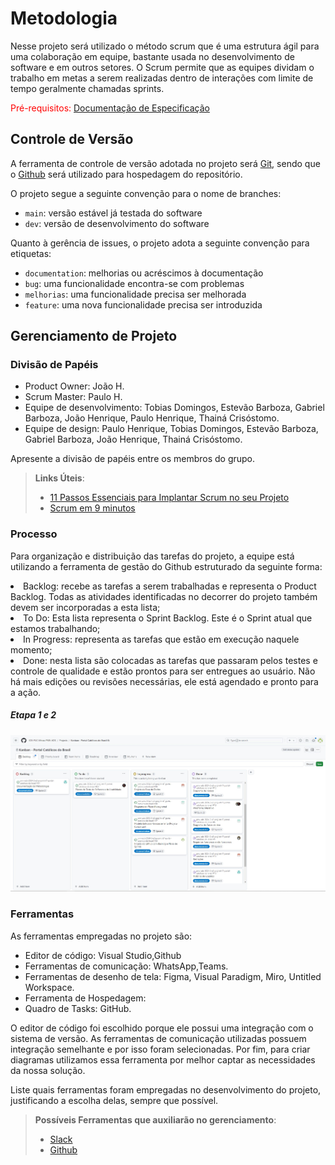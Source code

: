 
# Metodologia
 Nesse projeto será utilizado o método scrum que  é uma estrutura ágil para uma colaboração em equipe, bastante usada no desenvolvimento de software e em outros setores. O Scrum permite que as equipes dividam o trabalho em metas a serem realizadas dentro de interações com limite de tempo geralmente chamadas sprints.

<span style="color:red">Pré-requisitos: <a href="02-Especificação do Projeto.md"> Documentação de Especificação</a></span>

## Controle de Versão

A ferramenta de controle de versão adotada no projeto será 
[Git](https://git-scm.com/), sendo que o [Github](https://github.com)
será utilizado para hospedagem do repositório.

O projeto segue a seguinte convenção para o nome de branches:

- `main`: versão estável já testada do software
- `dev`: versão de desenvolvimento do software

Quanto à gerência de issues, o projeto adota a seguinte convenção para
etiquetas:

- `documentation`: melhorias ou acréscimos à documentação
- `bug`: uma funcionalidade encontra-se com problemas
- `melhorias`: uma funcionalidade precisa ser melhorada
- `feature`: uma nova funcionalidade precisa ser introduzida

<!--Discuta como a configuração do projeto foi feita na ferramenta de versionamento escolhida. Exponha como a gerência de tags, merges, commits e branchs é realizada. Discuta como a gerência de issues foi realizada.

> **Links Úteis**:
> - [Tutorial GitHub](https://guides.github.com/activities/hello-world/)
> - [Git e Github](https://www.youtube.com/playlist?list=PLHz_AreHm4dm7ZULPAmadvNhH6vk9oNZA)
>  - [Comparando fluxos de trabalho](https://www.atlassian.com/br/git/tutorials/comparing-workflows)
> - [Understanding the GitHub flow](https://guides.github.com/introduction/flow/)
> - [The gitflow workflow - in less than 5 mins](https://www.youtube.com/watch?v=1SXpE08hvGs) -->

## Gerenciamento de Projeto

### Divisão de Papéis
* Product Owner: João H.
* Scrum Master: Paulo H.
* Equipe de desenvolvimento: Tobias Domingos, Estevão Barboza, Gabriel Barboza, João Henrique, Paulo Henrique, Thainá Crisóstomo.
* Equipe de design: Paulo Henrique, Tobias Domingos, Estevão Barboza, Gabriel Barboza, João Henrique, Thainá Crisóstomo.


Apresente a divisão de papéis entre os membros do grupo.

> **Links Úteis**:
> - [11 Passos Essenciais para Implantar Scrum no seu 
> Projeto](https://mindmaster.com.br/scrum-11-passos/)
> - [Scrum em 9 minutos](https://www.youtube.com/watch?v=XfvQWnRgxG0)

### Processo

Para organização e distribuição das tarefas do projeto, a equipe está utilizando a ferramenta de gestão do Github estruturado da seguinte forma:

<li>Backlog: recebe as tarefas a serem trabalhadas e representa o Product Backlog. Todas as atividades identificadas no decorrer do projeto também devem ser incorporadas a esta lista;
<li>To Do: Esta lista representa o Sprint Backlog. Este é o Sprint atual que estamos trabalhando;
<li>In Progress: representa as tarefas que estão em execução naquele momento;
<li>Done: nesta lista são colocadas as tarefas que passaram pelos testes e controle de qualidade e estão prontos para ser entregues ao usuário. Não há mais edições ou revisões necessárias, ele está agendado e pronto para a ação.

<h5>Etapa 1 e 2</h5>
 
<img src="../docs/img/KANBAN etapa 1 e 2.jpg">


### Ferramentas

As ferramentas empregadas no projeto são:

- Editor de código: Visual Studio,Github
- Ferramentas de comunicação: WhatsApp,Teams.
- Ferramentas de desenho de tela: Figma, Visual Paradigm, Miro, Untitled Workspace.
- Ferramenta de Hospedagem: 
- Quadro de Tasks: GitHub.

O editor de código foi escolhido porque ele possui uma integração com o
sistema de versão. As ferramentas de comunicação utilizadas possuem
integração semelhante e por isso foram selecionadas. Por fim, para criar
diagramas utilizamos essa ferramenta por melhor captar as
necessidades da nossa solução.

Liste quais ferramentas foram empregadas no desenvolvimento do projeto, justificando a escolha delas, sempre que possível.
 
> **Possíveis Ferramentas que auxiliarão no gerenciamento**: 
> - [Slack](https://slack.com/)
> - [Github](https://github.com/)

